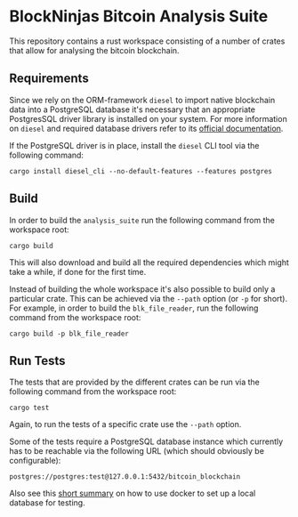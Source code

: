 # BlockNinjas Bitcoin Analysis Suite

This repository contains a rust workspace consisting of a number of crates that
allow for analysing the bitcoin blockchain.

## Requirements

Since we rely on the ORM-framework `diesel` to import native blockchain data into
a PostgreSQL database it's necessary that an appropriate PostgresSQL driver
library is installed on your system. For more information on `diesel` and
required database drivers refer to its
[official documentation](https://diesel.rs/guides/getting-started/).

If the PostgreSQL driver is in place, install the `diesel` CLI tool via the
following command:

```
cargo install diesel_cli --no-default-features --features postgres
```

## Build

In order to build the `analysis_suite` run the following command from the
workspace root:

```
cargo build
```

This will also download and build all the required dependencies which might
take a while, if done for the first time.

Instead of building the whole workspace it's also possible to build only a
particular crate. This can be achieved via the `--path` option (or `-p` for short).
For example, in order to build the `blk_file_reader`, run the following command
from the workspace root:

```
cargo build -p blk_file_reader
```

## Run Tests

The tests that are provided by the different crates can be run via the
following command from the workspace root:

```
cargo test
```

Again, to run the tests of a specific crate use the `--path` option.

Some of the tests require a PostgreSQL database instance which currently has to
be reachable via the following URL (which should obviously be configurable):

```
postgres://postgres:test@127.0.0.1:5432/bitcoin_blockchain
```

Also see this [short summary](./docs/DOCKER_POSTGRES.md) on how to use docker to set up a local database
for testing.
